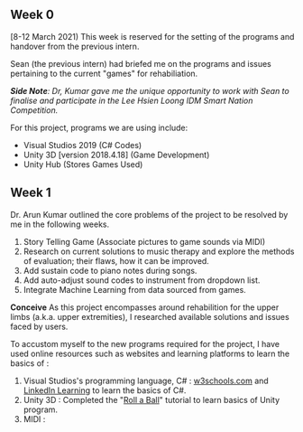 ## Week 0
[8-12 March 2021) 
This week is reserved for the setting of the programs and handover from the previous intern.

Sean (the previous intern) had briefed me on the programs and issues pertaining to the current "games" for rehabiliation. 

***Side Note**: Dr, Kumar gave me the unique opportunity to work with Sean to finalise and participate in the Lee Hsien Loong IDM Smart Nation Competition.*

For this project, programs we are using include:
 - Visual Studios 2019 (C# Codes)
 - Unity 3D [version 2018.4.18] (Game Development)
 - Unity Hub (Stores Games Used)

## Week 1
Dr. Arun Kumar outlined the core problems of the project to be resolved by me in the following weeks.
1. Story Telling Game (Associate pictures to game sounds via MIDI)
2. Research on current solutions to music therapy and explore the methods of evaluation; their flaws, how it can be improved.
3. Add sustain code to piano notes during songs.
4. Add auto-adjust sound codes to instrument from dropdown list.
5.  Integrate Machine Learning from data sourced from games.

**Conceive**
As this project encompasses around rehabilition for the upper limbs (a.k.a. upper extremities), I researched available solutions and issues faced by users. 

To accustom myself to the new programs required for the project, I have used online resources such as websites and learning platforms to learn the basics of :  
1. Visual Studios's programming language, C# : [w3schools.com](https://www.w3schools.com/cs/default.asp) and [LinkedIn Learning](https://www.linkedin.com/learning/visual-studio-essential-training-05-code-editors/explore-the-default-editor-settings?u=2122804) to learn the basics of C#. 
2. Unity 3D : Completed the "[Roll a Ball](https://learn.unity.com/project/roll-a-ball)" tutorial to learn basics of Unity program.
3. MIDI : 

<!--stackedit_data:
eyJoaXN0b3J5IjpbLTExNDY1ODM3MzYsLTE0Mzg1MDM3OTMsMT
c2NTI5ODc4NCwxMTY5MDA1MzQ4LDEzOTkzNTAyOTUsMTAyMDc5
NjUwOCwtMTM4MjQxMjA2MiwtNDY3MTUyOTMwXX0=
-->